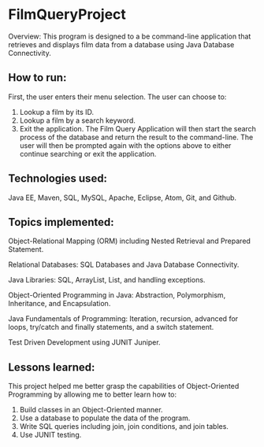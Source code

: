# FilmQueryProject
Overview:
This program is designed to a be command-line application that retrieves and displays film data from a database using Java Database Connectivity.

## How to run:
First, the user enters their menu selection. The user can choose to:

1. Lookup a film by its ID.
2. Lookup a film by a search keyword.
3. Exit the application.
The Film Query Application will then start the search process of the database and return the result to the command-line. The user will then be prompted again with the options above to either continue searching or exit the application.

## Technologies used:
Java EE, Maven, SQL, MySQL, Apache, Eclipse, Atom, Git, and Github.

## Topics implemented:
Object-Relational Mapping (ORM) including Nested Retrieval and Prepared Statement.

Relational Databases: SQL Databases and Java Database Connectivity.

Java Libraries: SQL, ArrayList, List, and handling exceptions.

Object-Oriented Programming in Java: Abstraction, Polymorphism, Inheritance, and Encapsulation.

Java Fundamentals of Programming: Iteration, recursion, advanced for loops, try/catch and finally statements, and a switch statement.

Test Driven Development using JUNIT Juniper.

## Lessons learned:
This project helped me better grasp the capabilities of Object-Oriented Programming by allowing me to better learn how to:

1. Build classes in an Object-Oriented manner.
2. Use a database to populate the data of the program.
3. Write SQL queries including join, join conditions, and join tables.
4. Use JUNIT testing.

